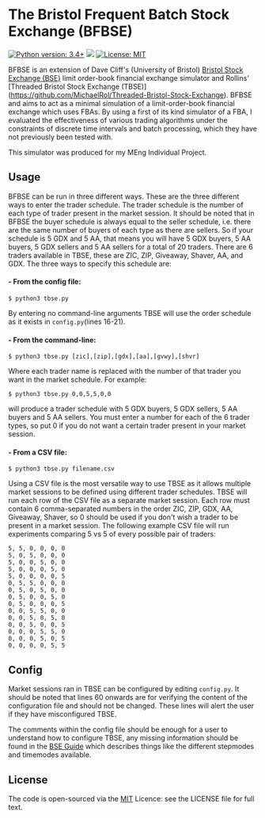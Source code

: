 # The Bristol Frequent Batch Stock Exchange (BFBSE)

[![Python version: 3.4+](https://img.shields.io/badge/python-3.4+-blue.svg)](https://www.python.org/download/releases/3.4.0/)
[![](https://img.shields.io/github/issues/MichaelRol/Threaded-Bristol-Stock-Exchange)](https://github.com/MichaelRol/Threaded-Bristol-Stock-Exchange/issues)
[![License: MIT](https://img.shields.io/badge/License-MIT-blue.svg)](https://opensource.org/licenses/MIT)

BFBSE is an extension of Dave Cliff's (University of Bristol) [Bristol Stock Exchange (BSE)](https://github.com/davecliff/BristolStockExchange "Bristol Stock Exchange") limit order-book financial exchange simulator and Rollins' [Threaded Bristol Stock Exchange (TBSE)] (https://github.com/MichaelRol/Threaded-Bristol-Stock-Exchange). BFBSE and aims to act as a minimal simulation of a limit-order-book financial exchange which uses FBAs. By using a first of its kind simulator of a FBA, I  evaluated the effectiveness of various trading algorithms under the constraints of discrete time intervals and batch processing, which they have not
previously been tested with. 

This simulator was produced for my MEng Individual Project.

## Usage

BFBSE can be run in three different ways. These are the three different ways to enter the trader schedule. The trader schedule is the number of each type of trader present in the market session. It should be noted that in BFBSE the buyer schedule is always equal to the seller schedule, i.e. there are the same number of buyers of each type as there are sellers. So if your schedule is 5 GDX and 5 AA, that means you will have 5 GDX buyers, 5 AA buyers, 5 GDX sellers and 5 AA sellers for a total of 20 traders. There are 6 traders available in TBSE, these are ZIC, ZIP, Giveaway, Shaver, AA, and GDX. The three ways to specify this schedule are:

#### - From the config file:

```console
$ python3 tbse.py
```
By entering no command-line arguments TBSE will use the order schedule as it exists in ```config.py```(lines 16-21).

#### - From the command-line:

```console
$ python3 tbse.py [zic],[zip],[gdx],[aa],[gvwy],[shvr]
```
Where each trader name is replaced with the number of that trader you want in the market schedule. For example:
```console
$ python3 tbse.py 0,0,5,5,0,0
```
will produce a trader schedule with 5 GDX buyers, 5 GDX sellers, 5 AA buyers and 5 AA sellers. You must enter a number for each of the 6 trader types, so put 0 if you do not want a certain trader present in your market session.

#### - From a CSV file:

```console
$ python3 tbse.py filename.csv
```

Using a CSV file is the most versatile way to use TBSE as it allows multiple market sessions to be defined using different trader schedules. TBSE will run each row of the CSV file as a separate market session. Each row must contain 6 comma-separated numbers in the order ZIC, ZIP, GDX, AA, Giveaway, Shaver, so 0 should be used if you don't wish a trader to be present in a market session. The following example CSV file will run experiments comparing 5 vs 5 of every possible pair of traders:

```
5, 5, 0, 0, 0, 0
5, 0, 5, 0, 0, 0
5, 0, 0, 5, 0, 0
5, 0, 0, 0, 5, 0
5, 0, 0, 0, 0, 5
0, 5, 5, 0, 0, 0
0, 5, 0, 5, 0, 0
0, 5, 0, 0, 5, 0
0, 5, 0, 0, 0, 5
0, 0, 5, 5, 0, 0
0, 0, 5, 0, 5, 0
0, 0, 5, 0, 0, 5
0, 0, 0, 5, 5, 0
0, 0, 0, 5, 0, 5
0, 0, 0, 0, 5, 5
```

## Config

Market sessions ran in TBSE can be configured by editing ```config.py```. It should be noted that lines 60 onwards are for verifying the content of the configuration file and should not be changed. These lines will alert the user if they have misconfigured TBSE. 

The comments within the config file should be enough for a user to understand how to configure TBSE, any missing information should be found in the [BSE Guide](https://github.com/davecliff/BristolStockExchange/blob/master/BSEguide1.2e.pdf "BSE Guide") which describes things like the different stepmodes and timemodes available. 

## License
The code is open-sourced via the [MIT](http://opensource.org/licenses/mit-license.php) Licence: see the LICENSE file for full text. 
